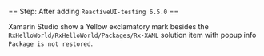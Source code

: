 ﻿== Step: After adding `ReactiveUI-testing 6.5.0` ==

Xamarin Studio show a Yellow exclamatory mark besides the `RxHelloWorld/RxHelloWorld/Packages/Rx-XAML` solution item with popup info `Package is not restored`. 